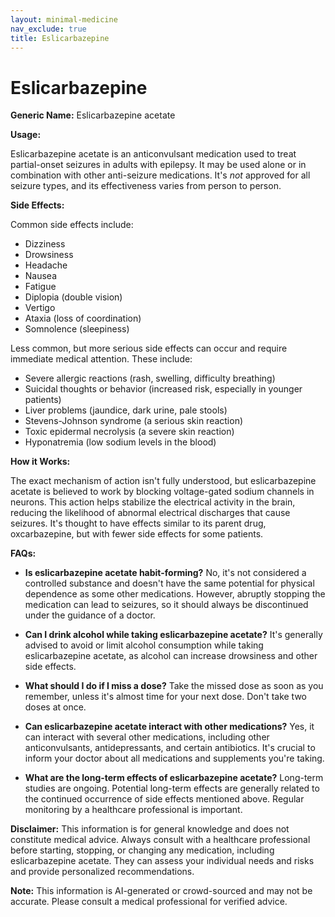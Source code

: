 ```yaml
---
layout: minimal-medicine
nav_exclude: true
title: Eslicarbazepine
---
```


# Eslicarbazepine

**Generic Name:** Eslicarbazepine acetate

**Usage:**

Eslicarbazepine acetate is an anticonvulsant medication used to treat partial-onset seizures in adults with epilepsy.  It may be used alone or in combination with other anti-seizure medications.  It's *not* approved for all seizure types, and its effectiveness varies from person to person.

**Side Effects:**

Common side effects include:

* Dizziness
* Drowsiness
* Headache
* Nausea
* Fatigue
* Diplopia (double vision)
* Vertigo
* Ataxia (loss of coordination)
* Somnolence (sleepiness)

Less common, but more serious side effects can occur and require immediate medical attention. These include:

* Severe allergic reactions (rash, swelling, difficulty breathing)
* Suicidal thoughts or behavior (increased risk, especially in younger patients)
* Liver problems (jaundice, dark urine, pale stools)
* Stevens-Johnson syndrome (a serious skin reaction)
* Toxic epidermal necrolysis (a severe skin reaction)
* Hyponatremia (low sodium levels in the blood)


**How it Works:**

The exact mechanism of action isn't fully understood, but eslicarbazepine acetate is believed to work by blocking voltage-gated sodium channels in neurons.  This action helps stabilize the electrical activity in the brain, reducing the likelihood of abnormal electrical discharges that cause seizures.  It's thought to have effects similar to its parent drug, oxcarbazepine, but with fewer side effects for some patients.

**FAQs:**

* **Is eslicarbazepine acetate habit-forming?**  No, it's not considered a controlled substance and doesn't have the same potential for physical dependence as some other medications.  However, abruptly stopping the medication can lead to seizures, so it should always be discontinued under the guidance of a doctor.

* **Can I drink alcohol while taking eslicarbazepine acetate?**  It's generally advised to avoid or limit alcohol consumption while taking eslicarbazepine acetate, as alcohol can increase drowsiness and other side effects.

* **What should I do if I miss a dose?**  Take the missed dose as soon as you remember, unless it's almost time for your next dose.  Don't take two doses at once.

* **Can eslicarbazepine acetate interact with other medications?**  Yes, it can interact with several other medications, including other anticonvulsants, antidepressants, and certain antibiotics.  It's crucial to inform your doctor about all medications and supplements you're taking.

* **What are the long-term effects of eslicarbazepine acetate?** Long-term studies are ongoing.  Potential long-term effects are generally related to the continued occurrence of side effects mentioned above. Regular monitoring by a healthcare professional is important.


**Disclaimer:** This information is for general knowledge and does not constitute medical advice.  Always consult with a healthcare professional before starting, stopping, or changing any medication, including eslicarbazepine acetate.  They can assess your individual needs and risks and provide personalized recommendations.


**Note:** This information is AI-generated or crowd-sourced and may not be accurate. Please consult a medical professional for verified advice.
